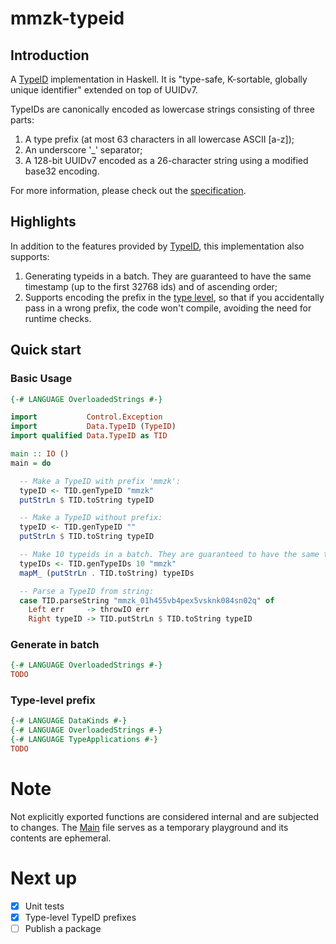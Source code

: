 # mmzk-typeid

## Introduction

A [TypeID](https://github.com/jetpack-io/typeid) implementation in Haskell. It is "type-safe, K-sortable, globally unique identifier" extended on top of UUIDv7.

TypeIDs are canonically encoded as lowercase strings consisting of three parts:

1. A type prefix (at most 63 characters in all lowercase ASCII [a-z]);
2. An underscore '_' separator;
3. A 128-bit UUIDv7 encoded as a 26-character string using a modified base32 encoding.

For more information, please check out the [specification](https://github.com/jetpack-io/typeid/blob/main/README.md).

## Highlights

In addition to the features provided by [TypeID](https://github.com/jetpack-io/typeid), this implementation also supports:

1. Generating typeids in a batch. They are guaranteed to have the same timestamp (up to the first 32768 ids) and of ascending order;
2. Supports encoding the prefix in the [type level](src/Data/KindID.hs), so that if you accidentally pass in a wrong prefix, the code won't compile, avoiding the need for runtime checks.

## Quick start

### Basic Usage
```Haskell
{-# LANGUAGE OverloadedStrings #-}

import           Control.Exception
import           Data.TypeID (TypeID)
import qualified Data.TypeID as TID

main :: IO ()
main = do

  -- Make a TypeID with prefix 'mmzk':
  typeID <- TID.genTypeID "mmzk"
  putStrLn $ TID.toString typeID

  -- Make a TypeID without prefix:
  typeID <- TID.genTypeID ""
  putStrLn $ TID.toString typeID

  -- Make 10 typeids in a batch. They are guaranteed to have the same timestamp and of ascending order:
  typeIDs <- TID.genTypeIDs 10 "mmzk"
  mapM_ (putStrLn . TID.toString) typeIDs

  -- Parse a TypeID from string:
  case TID.parseString "mmzk_01h455vb4pex5vsknk084sn02q" of
    Left err     -> throwIO err
    Right typeID -> TID.putStrLn $ TID.toString typeID
```

### Generate in batch
```Haskell
{-# LANGUAGE OverloadedStrings #-}
TODO
```

### Type-level prefix
```Haskell
{-# LANGUAGE DataKinds #-}
{-# LANGUAGE OverloadedStrings #-}
{-# LANGUAGE TypeApplications #-}
TODO
```

# Note
Not explicitly exported functions are considered internal and are subjected to changes.
The [Main](src/Main.hs) file serves as a temporary playground and its contents are ephemeral.

# Next up
- [x] Unit tests
- [x] Type-level TypeID prefixes
- [ ] Publish a package
